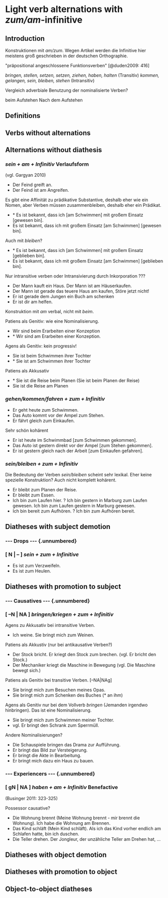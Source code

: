 # Light verb alternations with *zum/am*-infinitive

## Introduction

Konstruktionen mit *am/zum*. Wegen Artikel werden die Infinitive hier meistens groß geschrieben in der deutschen Orthographie.

"präpositional angeschlossene Funktionsverben" [@duden2009: 416]

*bringen, stellen, setzen, setzen, ziehen, haben, halten* (Transitiv)
*kommen, gelangen, sein, bleiben, stehen* (Intransitiv)

Vergleich adverbiale Benutzung der nominalisierte Verben?

beim Aufstehen
Nach dem Aufstehen

## Definitions

## Verbs without alternations

## Alternations without diathesis

### *sein + am + Infinitiv* Verlaufsform

(vgl. Gargyan 2010)

- Der Feind greift an.
- Der Feind ist am Angreifen.

Es gibt eine Affinität zu prädikative Substantive, deshalb eher wie ein Nomen, aber Verben müssen zusammenbleiben, deshalb eher ein Prädikat.

- \* Es ist bekannt, dass ich [am Schwimmen] mit großem Einsatz [gewesen bin].
- Es ist bekannt, dass ich mit großem Einsatz [am Schwimmen] [gewesen bin].

Auch mit *bleiben*?

- \* Es ist bekannt, dass ich [am Schwimmen] mit großem Einsatz [geblieben bin].
- Es ist bekannt, dass ich mit großem Einsatz [am Schwimmen] [geblieben bin].

Nur intransitive verben oder Intransivierung durch Inkorporation ???

- Der Mann kauft ein Haus. Der Mann ist am Häuserkaufen.
- Der Mann ist gerade das teuere Haus am kaufen, Störe jetzt nicht!
- Er ist gerade dem Jungen ein Buch am schenken
- Er ist dir am helfen.

Konstruktion mit *am* verbal, nicht mit *beim*. 

Patiens als Genitiv: wie eine Nominalisierung.

- Wir sind beim Erarbeiten einer Konzeption
- \* Wir sind am Erarbeiten einer Konzeption.

Agens als Genitiv: kein progressiv!

- Sie ist beim Schwimmen ihrer Tochter 
- \* Sie ist am Schwimmen ihrer Tochter

Patiens als Akkusativ

- \* Sie ist die Reise beim Planen (Sie ist beim Planen der Reise)
- Sie ist die Reise am Planen

### *gehen/kommen/fahren + zum + Infinitiv*

- Er geht heute zum Schwimmen.
- Das Auto kommt vor der Ampel zum Stehen.
- Er fährt gleich zum Einkaufen.

Sehr schön kohärent

- Er ist heute im Schwimmbad [zum Schwimmen gekommen].
- Das Auto ist gestern direkt vor der Ampel [zum Stehen gekommen].
- Er ist gestern gleich nach der Arbeit [zum Einkaufen gefahren].

### *sein/bleiben + zum + Infinitiv*

Die Bedeutung der Verben *sein/bleiben* scheint sehr lexikal. Eher keine spezielle Konstruktion? Auch nicht komplett kohärent.

- Er bleibt zum Planen der Reise.
- Er bleibt zum Essen.
- Ich bin zum Laufen hier. ? Ich bin gestern in Marburg zum Laufen gewesen. Ich bin zum Laufen gestern in Marburg gewesen.
- Ich bin bereit zum Aufhören. ? Ich bin zum Aufhören bereit.

## Diatheses with subject demotion

### --- Drops --- {.unnumbered}

### [ N | – ] *sein + zum + Infinitive*

- Es ist zum Verzweifeln.
- Es ist zum Heulen.

## Diatheses with promotion to subject

### --- Causatives --- {.unnumbered}

### [ –N | NA ] *bringen/kriegen + zum + Infinitiv*

Agens zu Akkusativ bei intransitive Verben.

- Ich weine. Sie bringt mich zum Weinen. 

Patiens als Akkustiv (nur bei antikausative Verben?)

- Der Stock bricht. Er kriegt den Stock zum brechen. (vgl. Er bricht den Stock.)
- Der Mechaniker kriegt die Maschine in Bewegung (vgl. Die Maschine bewegt sich.)

Patiens als Genitiv bei transitive Verben. [–NA|NAg]

- Sie bringt mich zum Besuchen meines Opas.
- Sie bringt mich zum Schenken des Buches (* an ihm)

Agens als Genitiv nur bei dem Vollverb *bringen* (Jemanden irgendwo hinbringen). Das ist eine Nominalisierung.

- Sie bringt mich zum Schwimmen meiner Tochter.
- vgl. Er bringt den Schrank zum Sperrmüll.

Andere Nominalisierungen?

- Die Schauspiele bringen das Drama zur Aufführung.
- Er bringt das Bild zur Versteigerung.
- Er bringt die Akte in Bearbeitung.
- Er bringt mich dazu ein Haus zu bauen.

### --- Experiencers --- {.unnumbered}

### [ gN | NA ] *haben + am + Infinitiv* Benefactive

(Businger 2011: 323-325)

Possessor causative?

- Die Wohnung brennt (Meine Wohnung brennt - mir brennt die Wohnung). Ich habe die Wohnung am Brennen.
- Das Kind schläft (Mein Kind schläft). Als ich das Kind vorher endlich am Schlafen hatte, bin ich duschen.
- Die Teller drehen. Der Jongleur, der unzähliche Teller am Drehen hat, ...

## Diatheses with object demotion

## Diatheses with promotion to object

## Object-to-object diatheses

